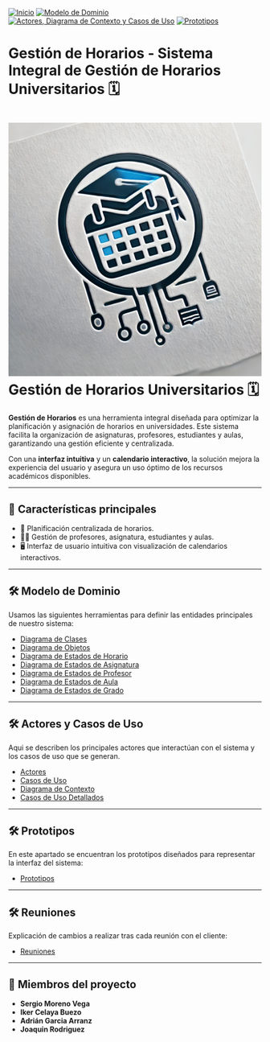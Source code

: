 [![Inicio](https://img.shields.io/badge/Inicio-blue?style=for-the-badge)](https://github.com/srgiom/24-25-IdSw1-SDR/tree/main)
[![Modelo de Dominio](https://img.shields.io/badge/Modelo%20de%20Dominio-blue?style=for-the-badge)](https://github.com/srgiom/24-25-IdSw1-SDR/tree/main/modeloDelDominio)
[![Actores, Diagrama de Contexto y Casos de Uso](https://img.shields.io/badge/Casos%20de%20Uso-blue?style=for-the-badge)](https://github.com/srgiom/24-25-IdSw1-SDR/tree/main/casosDeUso)
[![Prototipos](https://img.shields.io/badge/Prototipos-blue?style=for-the-badge)](https://github.com/srgiom/24-25-IdSw1-SDR/tree/main/prototipos)

# Gestión de Horarios - Sistema Integral de Gestión de Horarios Universitarios 🗓️

# ![Gestión de Horarios](logo.png) Gestión de Horarios Universitarios 🗓️

**Gestión de Horarios** es una herramienta integral diseñada para optimizar la planificación y asignación de horarios en universidades. Este sistema facilita la organización de asignaturas, profesores, estudiantes y aulas, garantizando una gestión eficiente y centralizada.  

Con una **interfaz intuitiva** y un **calendario interactivo**, la solución mejora la experiencia del usuario y asegura un uso óptimo de los recursos académicos disponibles.

---

## 🚀 **Características principales**
- 📅 Planificación centralizada de horarios.
- 👩‍🏫 Gestión de profesores, asignatura, estudiantes y aulas.
- 🖥️ Interfaz de usuario intuitiva con visualización de calendarios interactivos.

---

## 🛠️ **Modelo de Dominio**
Usamos las siguientes herramientas para definir las entidades principales de nuestro sistema:
- [Diagrama de Clases](/modeloDelDominio/imagenes/DiagramaDeClases.svg)
- [Diagrama de Objetos](/modeloDelDominio/imagenes/DiagramaDeObjetos.svg)
- [Diagrama de Estados de Horario](/modeloDelDominio/imagenes/diagramaEstadosHorario.svg)  
- [Diagrama de Estados de Asignatura](/modeloDelDominio/imagenes/diagramaEstadosAsignatura.png)
- [Diagrama de Estados de Profesor](/modeloDelDominio/imagenes/diagramaEstadosProfesor.png)
- [Diagrama de Estados de Aula](/modeloDelDominio/imagenes/diagramaEstadosAula.png)
- [Diagrama de Estados de Grado](/modeloDelDominio/imagenes/diagramaEstadosGrado.png)  

---
## 🛠️ **Actores y Casos de Uso**
Aqui se describen los principales actores que interactúan con el sistema y los casos de uso que se generan.
- [Actores](/casosDeUso/readme.md#actores)
- [Casos de Uso](/casosDeUso/readme.md#casos-de-uso)
- [Diagrama de Contexto](/casosDeUso/readme.md#diagramas-de-contexto)
- [Casos de Uso Detallados](/casosDeUso/readme.md#%EF%B8%8F-casos-de-uso-detallados)

---
## 🛠️ **Prototipos**
En este apartado se encuentran los prototipos diseñados para representar la interfaz del sistema:
- [Prototipos](/prototipos/readme.md)

---
## 🛠️ **Reuniones**
Explicación de cambios a realizar tras cada reunión con el cliente:
- [Reuniones](/reuniones)
---
## 👥 **Miembros del proyecto**
- **Sergio Moreno Vega**
- **Iker Celaya Buezo**
- **Adrián Garcia Arranz**
- **Joaquin Rodriguez**
